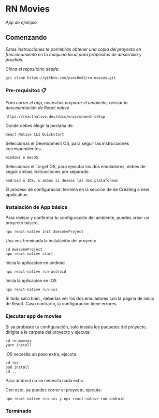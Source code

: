 # RN Movies

_App de ejemplo_

## Comenzando

_Estas instrucciones te permitirán obtener una copia del proyecto en funcionamiento en tu máquina local para propósitos de desarrollo y pruebas._

_Clona el repositorio desde:_

```
git clone https://github.com/poncho02/rn-movies.git
```

### Pre-requisitos 📋

_Para correr el app, necesitas preparar el ambiente, revisar la documentación de React native_

```
https://reactnative.dev/docs/environment-setup
```

Donde debes elegir la pestaña de:

```
React Native CLI Quickstart
```

Seleccionas el Development OS, para seguir las instrucciones correspondientes.

```
windows o macOS
```

Seleccionas el Target OS, para ejecutar los dos emuladores, debes de seguir ambas instrucciones por separado.

```
android o IOS, o ambos si deseas las dos plataformas
```

El proceso de configuración termina en la sección de de Creating a new application.


### Instalación de App básica

Para revisar y confirmar tu configuración del ambiente, puedes crear un proyecto básico.


```
npx react-native init AwesomeProject
```

Una vez terminada la instalación del proyecto


```
cd AwesomeProject
npx react-native start
```

Inicia la aplicacion en android

```
npx react-native run-android
```

Inicia la aplicacion en IOS

```
npx react-native run-ios
```

Si todo salio bien , deberías ver los dos emuladores con la pagina de inicio de React. Caso contrario, la configuración tiene errores.


### Ejecutar app de movies

Si ya probaste tu configuración, solo instala los paquetes del proyecto, dirigite a la carpeta del proyecto y ejecuta:


```
cd rn-movies
yarn install
```

iOS necesita un paso extra, ejecuta

```
cd ios
pod install
cd ..
```

Para android no se necesita nada extra.


Con esto, ya puedes correr el proyecto, ejecuta:

```
npx react-native run-ios y npx react-native run-android
```

### Terminado 
